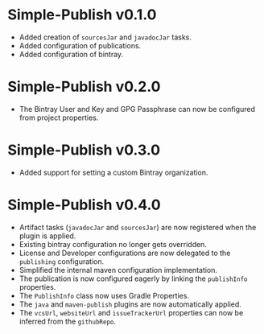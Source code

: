 # Simple-Publish v0.1.0

+ Added creation of `sourcesJar` and `javadocJar` tasks.
+ Added configuration of publications.
+ Added configuration of bintray.

# Simple-Publish v0.2.0

* The Bintray User and Key and GPG Passphrase can now be configured from project properties.

# Simple-Publish v0.3.0 

+ Added support for setting a custom Bintray organization.

# Simple-Publish v0.4.0

* Artifact tasks (`javadocJar` and `sourcesJar`) are now registered when the plugin is applied.
* Existing bintray configuration no longer gets overridden.
* License and Developer configurations are now delegated to the `publishing` configuration.
* Simplified the internal maven configuration implementation.
* The publication is now configured eagerly by linking the `publishInfo` properties.
* The `PublishInfo` class now uses Gradle Properties.
* The `java` and `maven-publish` plugins are now automatically applied.
* The `vcsUrl`, `websiteUrl` and `issueTrackerUrl` properties can now be inferred from the `githubRepo`.
